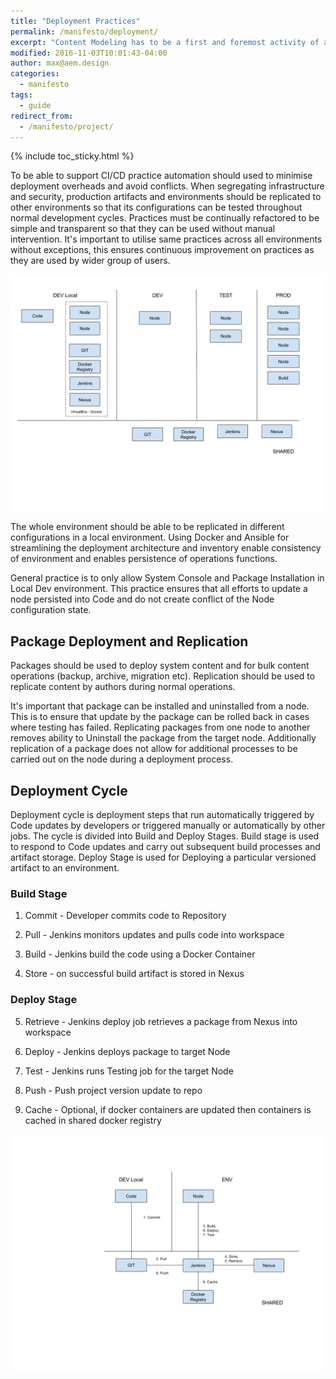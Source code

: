 ```yaml
---
title: "Deployment Practices"
permalink: /manifesto/deployment/
excerpt: "Content Modeling has to be a first and foremost activity of any Feature/Capability planning"
modified: 2016-11-03T10:01:43-04:00
author: max@aem.design
categories:
  - manifesto
tags:
  - guide
redirect_from:
  - /manifesto/project/
---
```


{% include toc_sticky.html %}


To be able to support CI/CD practice automation should used to minimise deployment overheads and avoid conflicts. When segregating infrastructure and security, production artifacts and environments should be replicated to other environments so that its configurations can be tested throughout normal development cycles. Practices must be continually refactored to be simple and transparent so that they can be used without manual intervention. It's important to utilise same practices across all environments without exceptions, this ensures continuous improvement on practices as they are used by wider group of users.

![image alt text](/assets/images/manifesto/content-deployment-practice.png)

The whole environment should be able to be replicated in different configurations in a local environment. Using Docker and Ansible for streamlining the deployment architecture and inventory enable consistency of environment and enables persistence of operations functions.

General practice is to only allow System Console and Package Installation in Local Dev environment. This practice ensures that all efforts to update a node persisted into Code and do not create conflict of the Node configuration state.

## Package Deployment and Replication

Packages should be used to deploy system content and for bulk content operations (backup, archive, migration etc). Replication should be used to replicate content by authors during normal operations.

It's important that package can be installed and uninstalled from a node. This is to ensure that update by the package can be rolled back in cases where testing has failed. Replicating packages from one node to another removes ability to Uninstall the package from the target node. Additionally replication of a package does not allow for additional processes to be carried out on the node during a deployment process.

## Deployment Cycle

Deployment cycle is deployment steps that run automatically triggered by Code updates by developers or triggered manually or automatically by other jobs. The cycle is divided into Build and Deploy Stages. Build stage is used to respond to Code updates and carry out subsequent build processes and artifact storage. Deploy Stage is used for Deploying a particular versioned artifact to an environment.

### Build Stage

1. Commit - Developer commits code to Repository

2. Pull - Jenkins monitors updates and pulls code into workspace

3. Build - Jenkins build the code using a Docker Container

4. Store - on successful build artifact is stored in Nexus

### Deploy Stage

5. Retrieve - Jenkins deploy job retrieves a package from Nexus into workspace

6. Deploy - Jenkins deploys package to target Node

7. Test - Jenkins runs Testing job for the target Node

8. Push - Push project version update to repo

9. Cache - Optional, if docker containers are updated then containers is cached in shared docker registry

![image alt text](/assets/images/manifesto/content-deployment-cycle.png)
